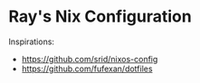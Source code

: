 # Ray's Nix Configuration

Inspirations:

- <https://github.com/srid/nixos-config>
- <https://github.com/fufexan/dotfiles>
